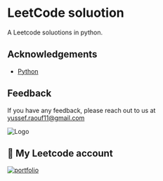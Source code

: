 
# LeetCode soluotion

A Leetcode soluotions in python.
## Acknowledgements
 - [Python](https://www.python.org/)

## Feedback

If you have any feedback, please reach out to us at yussef.raouf11@gmail.com


![Logo](http://ForTheBadge.com/images/badges/made-with-python.svg)


## 🔗 My Leetcode account
[![portfolio](https://img.shields.io/badge/-LeetCode-FFA116?style=for-the-badge&logo=LeetCode&logoColor=black)](https://leetcode.com/yusseef/)

